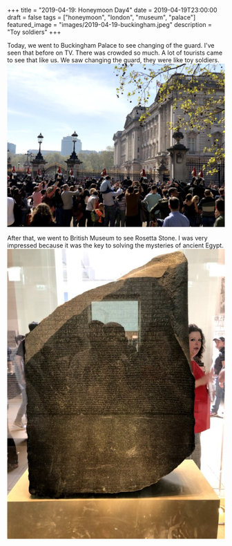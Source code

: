+++
title = "2019-04-19: Honeymoon Day4"
date = 2019-04-19T23:00:00
draft = false
tags = ["honeymoon", "london", "museum", "palace"]
featured_image = "images/2019-04-19-buckingham.jpeg"
description = "Toy soldiers"
+++

Today, we went to Buckingham Palace to see changing of the guard.
I've seen that before on TV. There was crowded so much. 
A lot of tourists came to see that like us.
We saw changing the guard, they were like toy soldiers.
![guards](../images/2019-04-19-guards.jpeg "toy soldiers")

After that, we went to British Museum to see Rosetta Stone.
I was very impressed because it was the key to
solving the mysteries of ancient Egypt.
![Rosetta stone](../images/2019-04-19-rosetta.jpeg "Rosetta stone")
